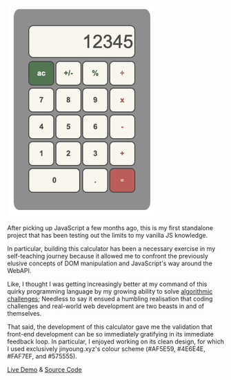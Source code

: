 
<a href="https://jinyoungch0i.github.io/Calculator/">
    <img src="calc.png" alt='calculator static demo' heigh="250">
</a>

After picking up JavaScript a few months ago, this is my first standalone project that has been testing out the limits to my vanilla JS knowledge.

In particular, building this calculator has been a necessary exercise in my self-teaching journey because it allowed me to confront the previously elusive concepts of DOM manipulation and JavaScript's way around the WebAPI. 

Like, I thought I was getting increasingly better at my command of this quirky programming language by my growing ability to solve [algorithmic challenges](https://github.com/jinyoungch0i/codeWars/tree/master/8%20kyu); Needless to say it ensued a humbling realisation that coding challenges and real-world web development are two beasts in and of themselves. 

That said, the development of this calculator gave me the validation that front-end development can be so immediately gratifying in its immediate feedback loop. In particular, I enjoyed working on its clean design, for which I used exclusively jinyoung.xyz's colour scheme (#AF5E59, #4E6E4E, #FAF7EF, and #575555). 

[Live Demo](https://jinyoungch0i.github.io/Calculator/) & [Source Code](https://github.com/jinyoungch0i/Calculator)
